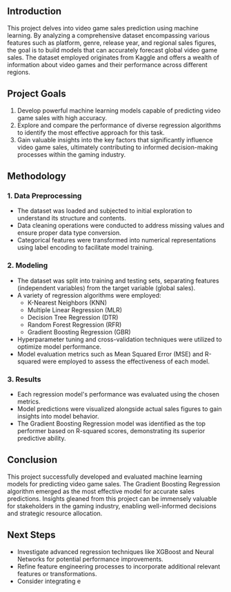 
## Introduction

This project delves into video game sales prediction using machine learning. By analyzing a comprehensive dataset encompassing various features such as platform, genre, release year, and regional sales figures, the goal is to build models that can accurately forecast global video game sales. The dataset employed originates from Kaggle and offers a wealth of information about video games and their performance across different regions.

## Project Goals

1. Develop powerful machine learning models capable of predicting video game sales with high accuracy.
2. Explore and compare the performance of diverse regression algorithms to identify the most effective approach for this task.
3. Gain valuable insights into the key factors that significantly influence video game sales, ultimately contributing to informed decision-making processes within the gaming industry.

## Methodology

### 1. Data Preprocessing

- The dataset was loaded and subjected to initial exploration to understand its structure and contents.
- Data cleaning operations were conducted to address missing values and ensure proper data type conversion.
- Categorical features were transformed into numerical representations using label encoding to facilitate model training.

### 2. Modeling

- The dataset was split into training and testing sets, separating features (independent variables) from the target variable (global sales).
- A variety of regression algorithms were employed:
  - K-Nearest Neighbors (KNN)
  - Multiple Linear Regression (MLR)
  - Decision Tree Regression (DTR)
  - Random Forest Regression (RFR)
  - Gradient Boosting Regression (GBR)
- Hyperparameter tuning and cross-validation techniques were utilized to optimize model performance.
- Model evaluation metrics such as Mean Squared Error (MSE) and R-squared were employed to assess the effectiveness of each model.

### 3. Results

- Each regression model's performance was evaluated using the chosen metrics.
- Model predictions were visualized alongside actual sales figures to gain insights into model behavior.
- The Gradient Boosting Regression model was identified as the top performer based on R-squared scores, demonstrating its superior predictive ability.

## Conclusion

This project successfully developed and evaluated machine learning models for predicting video game sales. The Gradient Boosting Regression algorithm emerged as the most effective model for accurate sales predictions. Insights gleaned from this project can be immensely valuable for stakeholders in the gaming industry, enabling well-informed decisions and strategic resource allocation.

## Next Steps

- Investigate advanced regression techniques like XGBoost and Neural Networks for potential performance improvements.
- Refine feature engineering processes to incorporate additional relevant features or transformations.
- Consider integrating e
